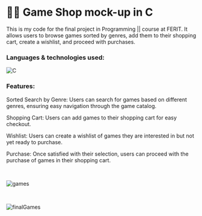 # 🏪🛒 Game Shop mock-up in C 

This is my code for the final project in Programming || course at FERIT. It allows users to browse games sorted by genres, 
add them to their shopping cart, create a wishlist, and proceed with purchases. 

### Languages & technologies used: 
![C](https://img.shields.io/badge/c-%2300599C.svg?style=for-the-badge&logo=c&logoColor=white)

### Features:
Sorted Search by Genre: Users can search for games based on different genres, ensuring easy navigation through the game catalog.

Shopping Cart: Users can add games to their shopping cart for easy checkout.

Wishlist: Users can create a wishlist of games they are interested in but not yet ready to purchase.

Purchase: Once satisfied with their selection, users can proceed with the purchase of games in their shopping cart.

<br/>

![games](https://github.com/a9na/game-shop-in-c/assets/105394294/f735371f-963e-4a32-b790-0394c25c11c5)

<br/>

![finalGames](https://github.com/a9na/game-shop-in-c/assets/105394294/638f3ced-fc0e-4c52-bdd9-ac44def8cb20)


